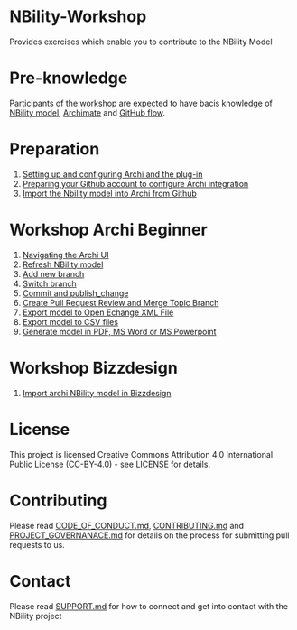 # NBility-Workshop
Provides exercises which enable you to contribute to the NBility Model

# Pre-knowledge
Participants of the workshop are expected to have bacis knowledge of [NBility model](https://www.edsn.nl/nbility-model/), [Archimate](https://www.opengroup.org/archimate-forum/archimate-overview) and [GitHub flow](https://docs.github.com/en/get-started/using-github/github-flow). 

# Preparation

1. [Setting up and configuring Archi and the plug-in](https://github.com/NBility-Model/NBility-Workshop/blob/main/Preparation/Preparation_1_Download_and_install_the_coArchi_plug-in.md)
2. [Preparing your Github account to configure Archi integration](https://github.com/NBility-Model/NBility-Workshop/blob/main/Preparation/Preparation_2_Preparing-your_Github_account_to_configure_Archi_integration.md)
3. [Import the Nbility model into Archi from Github](https://github.com/NBility-Model/NBility-Workshop/blob/main/Preparation/Preparation_3_Import_the_model_into_Archi_from_Github.md)

# Workshop Archi Beginner

1. [Navigating the Archi UI](https://github.com/NBility-Model/NBility-Workshop/blob/main/Workshop-Archi-beginner/Workshop_1_Navigating_the_UI.md)
2. [Refresh NBility model](https://github.com/NBility-Model/NBility-Workshop/blob/main/Workshop-Archi-beginner/Workshop_2_Refresh_model.md)
3. [Add new branch](https://github.com/NBility-Model/NBility-Workshop/blob/main/Workshop-Archi-beginner/Workshop_3_Add_new_branch.md)
4. [Switch branch](https://github.com/NBility-Model/NBility-Workshop/blob/main/Workshop-Archi-beginner/Workshop_4_Switch_branch.md)
5. [Commit and publish_change](https://github.com/NBility-Model/NBility-Workshop/blob/main/Workshop-Archi-beginner/Workshop_5_Commit_and_publish_change.md)
6. [Create Pull Request Review and Merge Topic Branch](https://github.com/NBility-Model/NBility-Workshop/blob/main/Workshop-Archi-beginner/Workshop_6_Merge_change.md)
7. [Export model to Open Echange XML File](https://github.com/NBility-Model/NBility-Workshop/blob/main/Workshop-Archi-beginner/Workshop_7_Export_model_to_XML_file.md)
8. [Export model to CSV files](https://github.com/NBility-Model/NBility-Workshop/blob/main/Workshop-Archi-beginner/Workshop_8_Export_model_to_CSV_files.md)
9. [Generate model in PDF, MS Word or MS Powerpoint](https://github.com/NBility-Model/NBility-Workshop/blob/main/Workshop-Archi-beginner/Workshop_9_Generate_PDF_or_MS_Word_or_MS_Powerpoint.md)

# Workshop Bizzdesign
1. [Import archi NBility model in Bizzdesign](https://github.com/NBility-Model/NBility-Workshop/blob/main/Workshop-Bizzdesign/Workshop_1_Import_archi_model_in_Bizzdesign.md)

# License
This project is licensed Creative Commons Attribution 4.0 International Public License (CC-BY-4.0) - see [LICENSE](LICENSE) for details.

# Contributing
Please read [CODE_OF_CONDUCT.md](CODE_OF_CONDUCT.md), [CONTRIBUTING.md](CONTRIBUTING.md) and [PROJECT_GOVERNANACE.md](PROJECT_GOVERNANCE.md) for details on the process for submitting pull requests to us.

# Contact
Please read [SUPPORT.md](SUPPORT.md) for how to connect and get into contact with the NBility project
